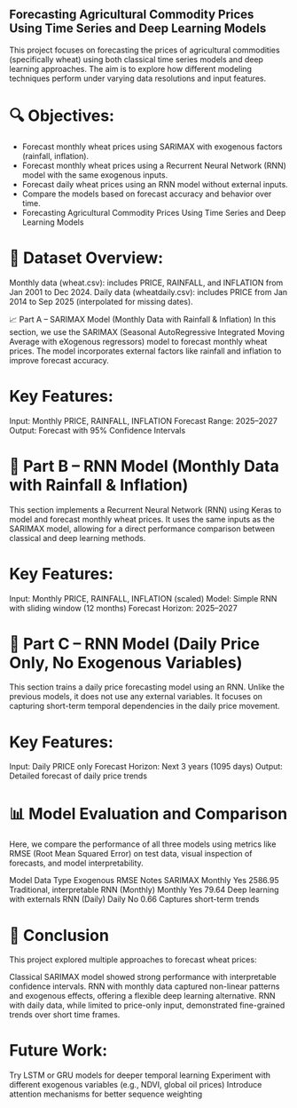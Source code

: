 ## Forecasting Agricultural Commodity Prices Using Time Series and Deep Learning Models

This project focuses on forecasting the prices of agricultural commodities (specifically wheat) using both classical time series models and deep learning approaches. The aim is to explore how different modeling techniques perform under varying data resolutions and input features.

# 🔍 Objectives:
- Forecast monthly wheat prices using SARIMAX with exogenous factors (rainfall, inflation).
- Forecast monthly wheat prices using a Recurrent Neural Network (RNN) model with the same exogenous inputs.
- Forecast daily wheat prices using an RNN model without external inputs.
- Compare the models based on forecast accuracy and behavior over time.
- Forecasting Agricultural Commodity Prices Using Time Series and Deep Learning Models


# 📁 Dataset Overview:
Monthly data (wheat.csv): includes PRICE, RAINFALL, and INFLATION from Jan 2001 to Dec 2024.
Daily data (wheatdaily.csv): includes PRICE from Jan 2014 to Sep 2025 (interpolated for missing dates).

📈 Part A – SARIMAX Model (Monthly Data with Rainfall & Inflation)
In this section, we use the SARIMAX (Seasonal AutoRegressive Integrated Moving Average with eXogenous regressors) model to forecast monthly wheat prices. The model incorporates external factors like rainfall and inflation to improve forecast accuracy.

# Key Features:

Input: Monthly PRICE, RAINFALL, INFLATION
Forecast Range: 2025–2027
Output: Forecast with 95% Confidence Intervals

# 🤖 Part B – RNN Model (Monthly Data with Rainfall & Inflation)
This section implements a Recurrent Neural Network (RNN) using Keras to model and forecast monthly wheat prices. It uses the same inputs as the SARIMAX model, allowing for a direct performance comparison between classical and deep learning methods.

# Key Features:

Input: Monthly PRICE, RAINFALL, INFLATION (scaled)
Model: Simple RNN with sliding window (12 months)
Forecast Horizon: 2025–2027

# 📅 Part C – RNN Model (Daily Price Only, No Exogenous Variables)
This section trains a daily price forecasting model using an RNN. Unlike the previous models, it does not use any external variables. It focuses on capturing short-term temporal dependencies in the daily price movement.

# Key Features:

Input: Daily PRICE only
Forecast Horizon: Next 3 years (1095 days)
Output: Detailed forecast of daily price trends

# 📊 Model Evaluation and Comparison
Here, we compare the performance of all three models using metrics like RMSE (Root Mean Squared Error) on test data, visual inspection of forecasts, and model interpretability.

Model	Data Type	Exogenous	RMSE	Notes
SARIMAX	Monthly	Yes	2586.95	Traditional, interpretable
RNN (Monthly)	Monthly	Yes	79.64	Deep learning with externals
RNN (Daily)	Daily	No	0.66	Captures short-term trends
# 🧾 Conclusion
This project explored multiple approaches to forecast wheat prices:

Classical SARIMAX model showed strong performance with interpretable confidence intervals.
RNN with monthly data captured non-linear patterns and exogenous effects, offering a flexible deep learning alternative.
RNN with daily data, while limited to price-only input, demonstrated fine-grained trends over short time frames.
# Future Work:
Try LSTM or GRU models for deeper temporal learning
Experiment with different exogenous variables (e.g., NDVI, global oil prices)
Introduce attention mechanisms for better sequence weighting
